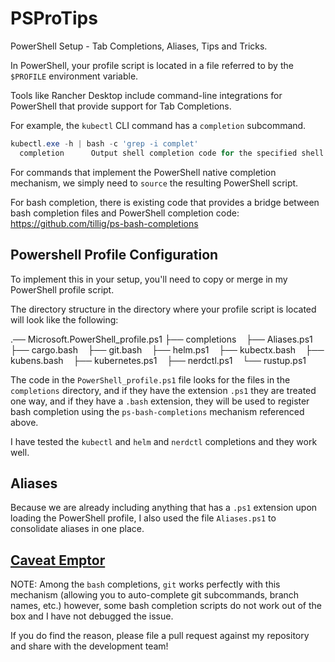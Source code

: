 # PSProTips

PowerShell Setup - Tab Completions, Aliases, Tips and Tricks.

In PowerShell, your profile script is located in a file referred
to by the `$PROFILE` environment variable.

Tools like Rancher Desktop include command-line integrations for
PowerShell that provide support for Tab Completions.

For example, the `kubectl` CLI command has a `completion` subcommand.

```powershell
kubectl.exe -h | bash -c 'grep -i complet'
  completion      Output shell completion code for the specified shell (bash, zsh, fish, or powershell)
```

For commands that implement the PowerShell native completion mechanism,
we simply need to `source` the resulting PowerShell script.

For bash completion, there is existing code that provides a bridge between
bash completion files and PowerShell completion code: <https://github.com/tillig/ps-bash-completions>

## Powershell Profile Configuration

To implement this in your setup, you'll need to copy or merge in
my PowerShell profile script.

The directory structure in the directory where your profile script
is located will look like the following:

.── Microsoft.PowerShell_profile.ps1
├── completions
    ├── Aliases.ps1
    ├── cargo.bash
    ├── git.bash
    ├── helm.ps1
    ├── kubectx.bash
    ├── kubens.bash
    ├── kubernetes.ps1
    ├── nerdctl.ps1
    └── rustup.ps1

The code in the `PowerShell_profile.ps1` file looks for the files
in the `completions` directory, and if they have the extension `.ps1` they
are treated one way, and if they have a `.bash` extension, they will
be used to register bash completion using the `ps-bash-completions` mechanism
referenced above.

I have tested the `kubectl` and `helm` and `nerdctl` completions and they work well.

## Aliases

Because we are already including anything that has a `.ps1` extension upon
loading the PowerShell profile, I also used the file `Aliases.ps1` to
consolidate aliases in one place.

## [Caveat Emptor](https://www.findlaw.com/consumer/consumer-transactions/what-does-caveat-emptor-mean-.html)

NOTE: Among the `bash` completions, `git` works perfectly with this mechanism (allowing you
to auto-complete git subcommands, branch names, etc.) however, some bash completion
scripts do not work out of the box and I have not debugged the issue.

If you do find the reason, please file a pull request against my repository and share with
the development team!
